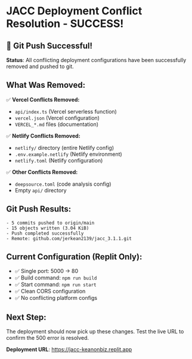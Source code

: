 # JACC Deployment Conflict Resolution - SUCCESS!

## 🎉 Git Push Successful!

**Status**: All conflicting deployment configurations have been successfully removed and pushed to git.

## What Was Removed:
✅ **Vercel Conflicts Removed:**
- `api/index.ts` (Vercel serverless function)
- `vercel.json` (Vercel configuration)
- `VERCEL_*.md` files (documentation)

✅ **Netlify Conflicts Removed:**
- `netlify/` directory (entire Netlify config)
- `.env.example.netlify` (Netlify environment)
- `netlify.toml` (Netlify configuration)

✅ **Other Conflicts Removed:**
- `deepsource.toml` (code analysis config)
- Empty `api/` directory

## Git Push Results:
```
- 5 commits pushed to origin/main
- 15 objects written (3.04 KiB)
- Push completed successfully
- Remote: github.com/jerkean2139/jacc_3.1.1.git
```

## Current Configuration (Replit Only):
- ✅ Single port: 5000 → 80
- ✅ Build command: `npm run build`
- ✅ Start command: `npm run start`
- ✅ Clean CORS configuration
- ✅ No conflicting platform configs

## Next Step:
The deployment should now pick up these changes. Test the live URL to confirm the 500 error is resolved.

**Deployment URL**: https://jacc-keanonbiz.replit.app